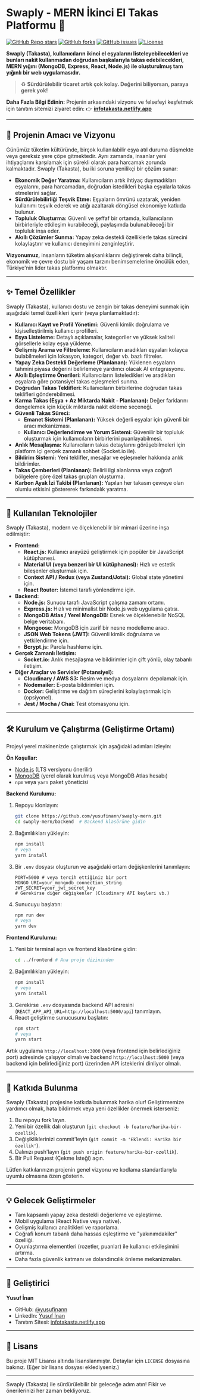 # Swaply - MERN İkinci El Takas Platformu 🔁

[![GitHub Repo stars](https://img.shields.io/github/stars/yusufinann/swaply-mern?style=social)](https://github.com/yusufinann/swaply-mern/stargazers)
[![GitHub forks](https://img.shields.io/github/forks/yusufinann/swaply-mern?style=social)](https://github.com/yusufinann/swaply-mern/network/members)
[![GitHub issues](https://img.shields.io/github/issues/yusufinann/swaply-mern)](https://github.com/yusufinann/swaply-mern/issues)
[![License](https://img.shields.io/badge/license-MIT-green.svg)](LICENSE) 

**Swaply (Takasta), kullanıcıların ikinci el eşyalarını listeleyebilecekleri ve bunları nakit kullanmadan doğrudan başkalarıyla takas edebilecekleri, MERN yığını (MongoDB, Express, React, Node.js) ile oluşturulmuş tam yığınlı bir web uygulamasıdır.**

> ♻️ **Sürdürülebilir ticaret artık çok kolay. Değerini biliyorsan, paraya gerek yok!**

**Daha Fazla Bilgi Edinin:** Projenin arkasındaki vizyonu ve felsefeyi keşfetmek için tanıtım sitemizi ziyaret edin:
👉 [**infotakasta.netlify.app**](https://infotakasta.netlify.app/)

---

## 🌟 Projenin Amacı ve Vizyonu

Günümüz tüketim kültüründe, birçok kullanılabilir eşya atıl duruma düşmekte veya gereksiz yere çöpe gitmektedir. Aynı zamanda, insanlar yeni ihtiyaçlarını karşılamak için sürekli olarak para harcamak zorunda kalmaktadır. Swaply (Takasta), bu iki soruna yenilikçi bir çözüm sunar:

*   **Ekonomik Değer Yaratma:** Kullanıcıların artık ihtiyaç duymadıkları eşyalarını, para harcamadan, doğrudan istedikleri başka eşyalarla takas etmelerini sağlar.
*   **Sürdürülebilirliği Teşvik Etme:** Eşyaların ömrünü uzatarak, yeniden kullanımı teşvik ederek ve atığı azaltarak döngüsel ekonomiye katkıda bulunur.
*   **Topluluk Oluşturma:** Güvenli ve şeffaf bir ortamda, kullanıcıların birbirleriyle etkileşim kurabileceği, paylaşımda bulunabileceği bir topluluk inşa eder.
*   **Akıllı Çözümler Sunma:** Yapay zeka destekli özelliklerle takas sürecini kolaylaştırır ve kullanıcı deneyimini zenginleştirir.

**Vizyonumuz,** insanların tüketim alışkanlıklarını değiştirerek daha bilinçli, ekonomik ve çevre dostu bir yaşam tarzını benimsemelerine öncülük eden, Türkiye'nin lider takas platformu olmaktır.

---

## ✨ Temel Özellikler

Swaply (Takasta), kullanıcı dostu ve zengin bir takas deneyimi sunmak için aşağıdaki temel özellikleri içerir (veya planlamaktadır):

*   **Kullanıcı Kayıt ve Profil Yönetimi:** Güvenli kimlik doğrulama ve kişiselleştirilmiş kullanıcı profilleri.
*   **Eşya Listeleme:** Detaylı açıklamalar, kategoriler ve yüksek kaliteli görsellerle kolay eşya yükleme.
*   **Gelişmiş Arama ve Filtreleme:** Kullanıcıların aradıkları eşyaları kolayca bulabilmeleri için lokasyon, kategori, değer vb. bazlı filtreler.
*   **Yapay Zeka Destekli Değerleme (Planlanan):** Yüklenen eşyaların tahmini piyasa değerini belirlemeye yardımcı olacak AI entegrasyonu.
*   **Akıllı Eşleştirme Önerileri:** Kullanıcıların listeledikleri ve aradıkları eşyalara göre potansiyel takas eşleşmeleri sunma.
*   **Doğrudan Takas Teklifleri:** Kullanıcıların birbirlerine doğrudan takas teklifleri gönderebilmesi.
*   **Karma Takas (Eşya + Az Miktarda Nakit - Planlanan):** Değer farklarını dengelemek için küçük miktarda nakit ekleme seçeneği.
*   **Güvenli Takas Süreci:**
    *   **Emanet Sistemi (Planlanan):** Yüksek değerli eşyalar için güvenli bir aracı mekanizması.
    *   **Kullanıcı Değerlendirme ve Yorum Sistemi:** Güvenilir bir topluluk oluşturmak için kullanıcıların birbirlerini puanlayabilmesi.
*   **Anlık Mesajlaşma:** Kullanıcıların takas detaylarını görüşebilmeleri için platform içi gerçek zamanlı sohbet (Socket.io ile).
*   **Bildirim Sistemi:** Yeni teklifler, mesajlar ve eşleşmeler hakkında anlık bildirimler.
*   **Takas Çemberleri (Planlanan):** Belirli ilgi alanlarına veya coğrafi bölgelere göre özel takas grupları oluşturma.
*   **Karbon Ayak İzi Takibi (Planlanan):** Yapılan her takasın çevreye olan olumlu etkisini göstererek farkındalık yaratma.

---

## 🚀 Kullanılan Teknolojiler

Swaply (Takasta), modern ve ölçeklenebilir bir mimari üzerine inşa edilmiştir:

*   **Frontend:**
    *   **React.js:** Kullanıcı arayüzü geliştirmek için popüler bir JavaScript kütüphanesi.
    *   **Material UI (veya benzeri bir UI kütüphanesi):** Hızlı ve estetik bileşenler oluşturmak için.
    *   **Context API / Redux (veya Zustand/Jotai):** Global state yönetimi için.
    *   **React Router:** İstemci tarafı yönlendirme için.
*   **Backend:**
    *   **Node.js:** Sunucu tarafı JavaScript çalışma zamanı ortamı.
    *   **Express.js:** Hızlı ve minimalist bir Node.js web uygulama çatısı.
    *   **MongoDB Atlas / Yerel MongoDB:** Esnek ve ölçeklenebilir NoSQL belge veritabanı.
    *   **Mongoose:** MongoDB için zarif bir nesne modelleme aracı.
    *   **JSON Web Tokens (JWT):** Güvenli kimlik doğrulama ve yetkilendirme için.
    *   **Bcrypt.js:** Parola hashleme için.
*   **Gerçek Zamanlı İletişim:**
    *   **Socket.io:** Anlık mesajlaşma ve bildirimler için çift yönlü, olay tabanlı iletişim.
*   **Diğer Araçlar ve Servisler (Potansiyel):**
    *   **Cloudinary / AWS S3:** Resim ve medya dosyalarını depolamak için.
    *   **Nodemailer:** E-posta bildirimleri için.
    *   **Docker:** Geliştirme ve dağıtım süreçlerini kolaylaştırmak için (opsiyonel).
    *   **Jest / Mocha / Chai:** Test otomasyonu için.

---

## 🛠️ Kurulum ve Çalıştırma (Geliştirme Ortamı)

Projeyi yerel makinenizde çalıştırmak için aşağıdaki adımları izleyin:

**Ön Koşullar:**

*   [Node.js](https://nodejs.org/) (LTS versiyonu önerilir)
*   [MongoDB](https://www.mongodb.com/try/download/community) (yerel olarak kurulmuş veya MongoDB Atlas hesabı)
*   `npm` veya `yarn` paket yöneticisi

**Backend Kurulumu:**

1.  Repoyu klonlayın:
    ```bash
    git clone https://github.com/yusufinann/swaply-mern.git
    cd swaply-mern/backend  # Backend klasörüne gidin
    ```
2.  Bağımlılıkları yükleyin:
    ```bash
    npm install
    # veya
    yarn install
    ```
3.  Bir `.env` dosyası oluşturun ve aşağıdaki ortam değişkenlerini tanımlayın:
    ```env
    PORT=5000 # veya tercih ettiğiniz bir port
    MONGO_URI=your_mongodb_connection_string
    JWT_SECRET=your_jwt_secret_key
    # Gerekirse diğer değişkenler (Cloudinary API keyleri vb.)
    ```
4.  Sunucuyu başlatın:
    ```bash
    npm run dev
    # veya
    yarn dev
    ```

**Frontend Kurulumu:**

1.  Yeni bir terminal açın ve frontend klasörüne gidin:
    ```bash
    cd ../frontend # Ana proje dizininden
    ```
2.  Bağımlılıkları yükleyin:
    ```bash
    npm install
    # veya
    yarn install
    ```
3.  Gerekirse `.env` dosyasında backend API adresini (`REACT_APP_API_URL=http://localhost:5000/api`) tanımlayın.
4.  React geliştirme sunucusunu başlatın:
    ```bash
    npm start
    # veya
    yarn start
    ```

Artık uygulama `http://localhost:3000` (veya frontend için belirlediğiniz port) adresinde çalışıyor olmalı ve backend `http://localhost:5000` (veya backend için belirlediğiniz port) üzerinden API isteklerini dinliyor olmalı.

---
## 🤝 Katkıda Bulunma

Swaply (Takasta) projesine katkıda bulunmak harika olur! Geliştirmemize yardımcı olmak, hata bildirmek veya yeni özellikler önermek isterseniz:

1.  Bu repoyu fork'layın.
2.  Yeni bir özellik dalı oluşturun (`git checkout -b feature/harika-bir-ozellik`).
3.  Değişikliklerinizi commit'leyin (`git commit -m 'Eklendi: Harika bir özellik'`).
4.  Dalınızı push'layın (`git push origin feature/harika-bir-ozellik`).
5.  Bir Pull Request (Çekme İsteği) açın.

Lütfen katkılarınızın projenin genel vizyonu ve kodlama standartlarıyla uyumlu olmasına özen gösterin.

---

## 💡 Gelecek Geliştirmeler

*   Tam kapsamlı yapay zeka destekli değerleme ve eşleştirme.
*   Mobil uygulama (React Native veya native).
*   Gelişmiş kullanıcı analitikleri ve raporlama.
*   Coğrafi konum tabanlı daha hassas eşleştirme ve "yakınımdakiler" özelliği.
*   Oyunlaştırma elementleri (rozetler, puanlar) ile kullanıcı etkileşimini artırma.
*   Daha fazla güvenlik katmanı ve dolandırıcılık önleme mekanizmaları.

---

## 👤 Geliştirici

**Yusuf İnan**

*   GitHub: [@yusufinann](https://github.com/yusufinann)
*   LinkedIn: [Yusuf İnan](https://www.linkedin.com/in/yusuf-inan-a42396266/)
*   Tanıtım Sitesi: [infotakasta.netlify.app](https://infotakasta.netlify.app/)

---

## 📄 Lisans

Bu proje MIT Lisansı altında lisanslanmıştır. Detaylar için `LICENSE` dosyasına bakınız. (Eğer bir lisans dosyası eklediyseniz.)

---

Swaply (Takasta) ile sürdürülebilir bir geleceğe adım atın! Fikir ve önerilerinizi her zaman bekliyoruz.
